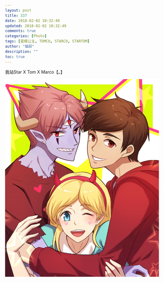 ```yaml
---
layout: post
title: 337
date: 2018-02-02 10:32:49
updated: 2018-02-02 10:32:49
comments: true
categories: [Photo]
tags: [星蝶公主, TOMCO, STARCO, STARTOM]
author: "猫厨"
description: ""
toc: true
---
```


<p>我站Star X Tom X Marco【。】<br /></p>

![](https://raw.githubusercontent.com/alicewish/meowchain247/master/img_cVZNdzJtQk9JV2ZWalg2eFZWd05XMWYvZ3BlVm5YTDRZZklTUFlDeU5lenRMZGxDV3FRS01BPT0.jpg)